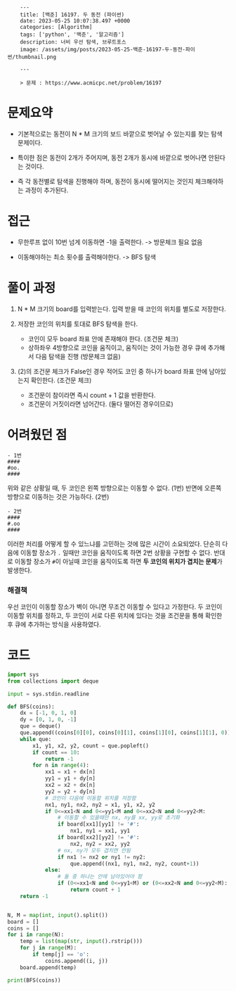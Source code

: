 

        ---
        title: [백준] 16197. 두 동전 (파이썬)
        date: 2023-05-25 10:07:38.497 +0000
        categories: [Algorithm]
        tags: ['python', '백준', '알고리즘']
        description: 너비 우선 탐색, 브루트포스
        image: /assets/img/posts/2023-05-25-백준-16197-두-동전-파이썬/thumbnail.png
        
        ---

        > 문제 : https://www.acmicpc.net/problem/16197

# 문제요약

- 기본적으로는 동전이 N * M 크기의 보드 바깥으로 벗어날 수 있는지를 찾는 탐색 문제이다.

- 특이한 점은 동전이 2개가 주어지며, 동전 2개가 동시에 바깥으로 벗어나면 안된다는 것이다.

- 즉 각 동전별로 탐색을 진행해야 하며, 동전이 동시에 떨어지는 것인지 체크해야하는 과정이 추가된다.

# 접근

- 무한루프 없이 10번 넘게 이동하면 -1을 출력한다. -> 방문체크 필요 없음

- 이동해야하는 최소 횟수를 출력해야한다. -> BFS 탐색

# 풀이 과정

1. N * M 크기의 board를 입력받는다. 입력 받을 때 코인의 위치를 별도로 저장한다.


2. 저장한 코인의 위치를 토대로 BFS 탐색을 한다.
	- 코인이 모두 board 좌표 안에 존재해야 한다. (조건문 체크)
	- 상하좌우 4방향으로 코인을 움직이고, 움직이는 것이 가능한 경우 큐에 추가해서 다음 탐색을 진행 (방문체크 없음)


3. (2)의 조건문 체크가 False인 경우 적어도 코인 중 하나가 board 좌표 안에 남아있는지 확인한다. (조건문 체크)
	- 조건문이 참이라면 즉시 count + 1 값을 반환한다.
    - 조건문이 거짓이라면 넘어간다. (둘다 떨어진 경우이므로)

# 어려웠던 점

```
- 1번
####
#oo.
####
```
위와 같은 상황일 때, 두 코인은 왼쪽 방향으로는 이동할 수 없다. (1번)
반면에 오른쪽 방향으로 이동하는 것은 가능하다. (2번)

```
- 2번
####
#.oo
####
```

이러한 처리를 어떻게 할 수 있느냐를 고민하는 것에 많은 시간이 소요되었다.
단순히 다음에 이동할 장소가 `.` 일때만 코인을 움직이도록 하면 2번 상황을 구현할 수 없다.
반대로 이동할 장소가 `#`이 아닐때 코인을 움직이도록 하면 **두 코인의 위치가 겹치는 문제**가 발생한다.

### 해결책

우선 코인이 이동할 장소가 벽이 아니면 무조건 이동할 수 있다고 가정한다.
두 코인이 이동할 위치를 정하고, 두 코인이 서로 다른 위치에 있다는 것을 조건문을 통해 확인한 후 큐에 추가하는 방식을 사용하였다.

# 코드

```python
import sys
from collections import deque

input = sys.stdin.readline

def BFS(coins):
    dx = [-1, 0, 1, 0]
    dy = [0, 1, 0, -1]
    que = deque()
    que.append((coins[0][0], coins[0][1], coins[1][0], coins[1][1], 0))
    while que:
        x1, y1, x2, y2, count = que.popleft()
        if count == 10:
            return -1
        for n in range(4):
            xx1 = x1 + dx[n]
            yy1 = y1 + dy[n]
            xx2 = x2 + dx[n]
            yy2 = y2 + dy[n]
            # 코인이 다음에 이동할 위치를 저장함
            nx1, ny1, nx2, ny2 = x1, y1, x2, y2
            if 0<=xx1<N and 0<=yy1<M and 0<=xx2<N and 0<=yy2<M:
            	# 이동할 수 있을때만 nx, ny를 xx, yy로 초기화
                if board[xx1][yy1] != '#':
                    nx1, ny1 = xx1, yy1
                if board[xx2][yy2] != '#':
                    nx2, ny2 = xx2, yy2
                # nx, ny가 모두 겹치면 안됨
                if nx1 != nx2 or ny1 != ny2:
                    que.append((nx1, ny1, nx2, ny2, count+1))
            else:
                # 둘 중 하나는 안에 남아있어야 함
                if (0<=xx1<N and 0<=yy1<M) or (0<=xx2<N and 0<=yy2<M):
                    return count + 1
    return -1


N, M = map(int, input().split())
board = []
coins = []
for i in range(N):
    temp = list(map(str, input().rstrip()))
    for j in range(M):
        if temp[j] == 'o':
            coins.append((i, j))
    board.append(temp)

print(BFS(coins))
```


        